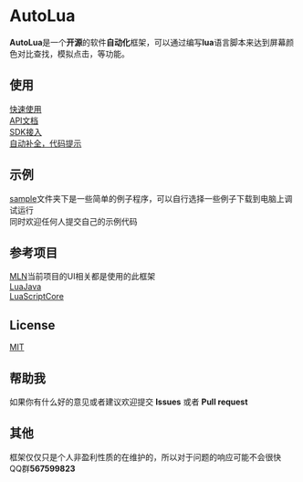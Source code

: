# AutoLua
**AutoLua**是一个**开源**的软件**自动化**框架，可以通过编写**lua**语言脚本来达到屏幕颜色对比查找，模拟点击，等功能。  

## 使用
[快速使用](docs/fastUsage/README.md)  
[API文档](docs/api/README.md)  
[SDK接入](docs/sdk_switch.md)  
[自动补全，代码提示](docs/codeHint/README.md)
## 示例
[sample](sample)文件夹下是一些简单的例子程序，可以自行选择一些例子下载到电脑上调试运行  
同时欢迎任何人提交自己的示例代码
## 参考项目
[MLN](https://github.com/lizhizhuanshu/MLN)当前项目的UI相关都是使用的此框架  
[LuaJava](https://github.com/jasonsantos/luajava)  
[LuaScriptCore](https://github.com/vimfung/LuaScriptCore)  

## License
[MIT](LICENSE)

## 帮助我
如果你有什么好的意见或者建议欢迎提交  **Issues**  或者  **Pull request**  

## 其他
框架仅仅只是个人非盈利性质的在维护的，所以对于问题的响应可能不会很快  
QQ群**567599823**
